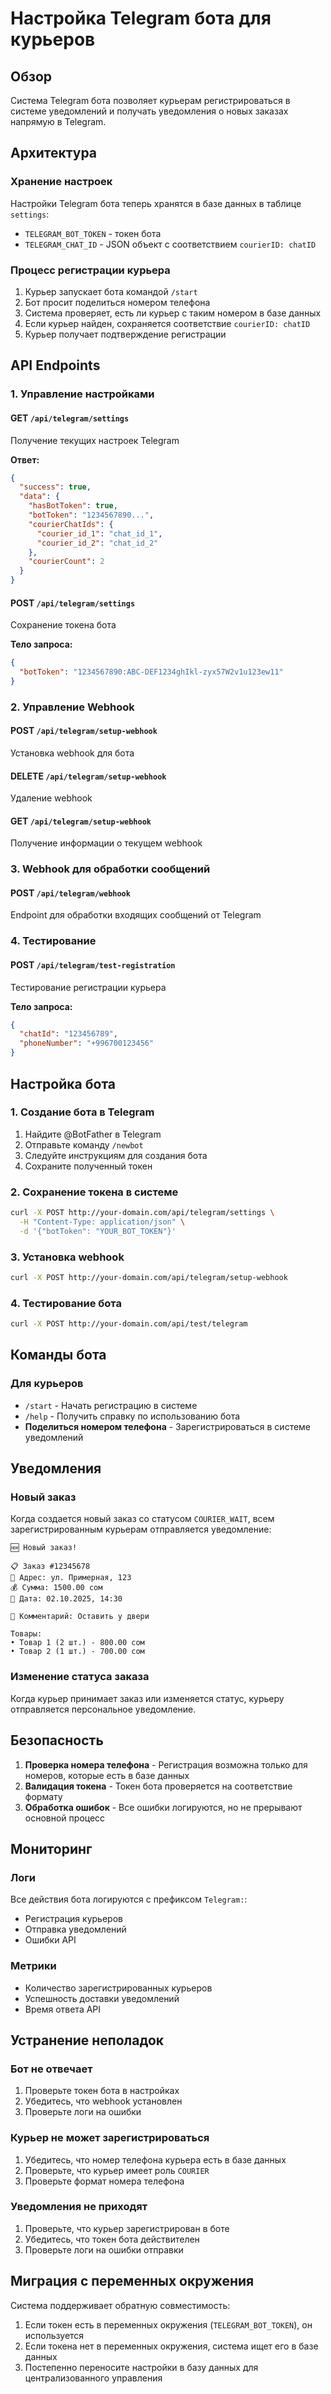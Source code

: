 # Настройка Telegram бота для курьеров

## Обзор

Система Telegram бота позволяет курьерам регистрироваться в системе уведомлений и получать уведомления о новых заказах напрямую в Telegram.

## Архитектура

### Хранение настроек

Настройки Telegram бота теперь хранятся в базе данных в таблице `settings`:

- `TELEGRAM_BOT_TOKEN` - токен бота
- `TELEGRAM_CHAT_ID` - JSON объект с соответствием `courierID: chatID`

### Процесс регистрации курьера

1. Курьер запускает бота командой `/start`
2. Бот просит поделиться номером телефона
3. Система проверяет, есть ли курьер с таким номером в базе данных
4. Если курьер найден, сохраняется соответствие `courierID: chatID`
5. Курьер получает подтверждение регистрации

## API Endpoints

### 1. Управление настройками

#### GET `/api/telegram/settings`
Получение текущих настроек Telegram

**Ответ:**
```json
{
  "success": true,
  "data": {
    "hasBotToken": true,
    "botToken": "1234567890...",
    "courierChatIds": {
      "courier_id_1": "chat_id_1",
      "courier_id_2": "chat_id_2"
    },
    "courierCount": 2
  }
}
```

#### POST `/api/telegram/settings`
Сохранение токена бота

**Тело запроса:**
```json
{
  "botToken": "1234567890:ABC-DEF1234ghIkl-zyx57W2v1u123ew11"
}
```

### 2. Управление Webhook

#### POST `/api/telegram/setup-webhook`
Установка webhook для бота

#### DELETE `/api/telegram/setup-webhook`
Удаление webhook

#### GET `/api/telegram/setup-webhook`
Получение информации о текущем webhook

### 3. Webhook для обработки сообщений

#### POST `/api/telegram/webhook`
Endpoint для обработки входящих сообщений от Telegram

### 4. Тестирование

#### POST `/api/telegram/test-registration`
Тестирование регистрации курьера

**Тело запроса:**
```json
{
  "chatId": "123456789",
  "phoneNumber": "+996700123456"
}
```

## Настройка бота

### 1. Создание бота в Telegram

1. Найдите @BotFather в Telegram
2. Отправьте команду `/newbot`
3. Следуйте инструкциям для создания бота
4. Сохраните полученный токен

### 2. Сохранение токена в системе

```bash
curl -X POST http://your-domain.com/api/telegram/settings \
  -H "Content-Type: application/json" \
  -d '{"botToken": "YOUR_BOT_TOKEN"}'
```

### 3. Установка webhook

```bash
curl -X POST http://your-domain.com/api/telegram/setup-webhook
```

### 4. Тестирование бота

```bash
curl -X POST http://your-domain.com/api/test/telegram
```

## Команды бота

### Для курьеров

- `/start` - Начать регистрацию в системе
- `/help` - Получить справку по использованию бота
- **Поделиться номером телефона** - Зарегистрироваться в системе уведомлений

## Уведомления

### Новый заказ

Когда создается новый заказ со статусом `COURIER_WAIT`, всем зарегистрированным курьерам отправляется уведомление:

```
🆕 Новый заказ!

📋 Заказ #12345678
📍 Адрес: ул. Примерная, 123
💰 Сумма: 1500.00 сом
📅 Дата: 02.10.2025, 14:30

💬 Комментарий: Оставить у двери

Товары:
• Товар 1 (2 шт.) - 800.00 сом
• Товар 2 (1 шт.) - 700.00 сом
```

### Изменение статуса заказа

Когда курьер принимает заказ или изменяется статус, курьеру отправляется персональное уведомление.

## Безопасность

1. **Проверка номера телефона** - Регистрация возможна только для номеров, которые есть в базе данных
2. **Валидация токена** - Токен бота проверяется на соответствие формату
3. **Обработка ошибок** - Все ошибки логируются, но не прерывают основной процесс

## Мониторинг

### Логи

Все действия бота логируются с префиксом `Telegram:`:

- Регистрация курьеров
- Отправка уведомлений
- Ошибки API

### Метрики

- Количество зарегистрированных курьеров
- Успешность доставки уведомлений
- Время ответа API

## Устранение неполадок

### Бот не отвечает

1. Проверьте токен бота в настройках
2. Убедитесь, что webhook установлен
3. Проверьте логи на ошибки

### Курьер не может зарегистрироваться

1. Убедитесь, что номер телефона курьера есть в базе данных
2. Проверьте, что курьер имеет роль `COURIER`
3. Проверьте формат номера телефона

### Уведомления не приходят

1. Проверьте, что курьер зарегистрирован в боте
2. Убедитесь, что токен бота действителен
3. Проверьте логи на ошибки отправки

## Миграция с переменных окружения

Система поддерживает обратную совместимость:

1. Если токен есть в переменных окружения (`TELEGRAM_BOT_TOKEN`), он используется
2. Если токена нет в переменных окружения, система ищет его в базе данных
3. Постепенно переносите настройки в базу данных для централизованного управления
